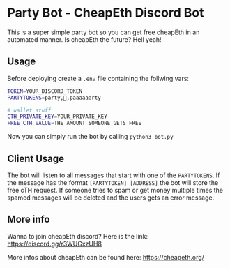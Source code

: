 # Party Bot - CheapEth Discord Bot

This is a super simple party bot so you can get free cheapEth in an automated manner.
Is cheapEth the future? Hell yeah!

## Usage

Before deploying create a `.env` file containing the follwing vars:

```Bash
TOKEN=YOUR_DISCORD_TOKEN
PARTYTOKENS=party,🚀,paaaaaarty

# wallet stuff
CTH_PRIVATE_KEY=YOUR_PRIVATE_KEY
FREE_CTH_VALUE=THE_AMOUNT_SOMEONE_GETS_FREE
```

Now you can simply run the bot by calling `python3 bot.py`

## Client Usage

The bot will listen to all messages that start with one of the `PARTYTOKENS`. If the message has the format `[PARTYTOKEN] [ADDRESS]` the bot will store the free cTH request. If someone tries to spam or get money multiple times the spamed messages will be deleted and the users gets an error message.

## More info

Wanna to join cheapEth discord? Here is the link: https://discord.gg/r3WUGxzUH8

More infos about cheapEth can be found here: https://cheapeth.org/
